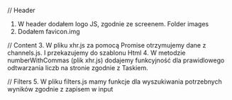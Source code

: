 
// Header
1. W header  dodałem logo JS, zgodnie ze screenem. Folder images
2. Dodałem favicon.img

// Content
3. W pliku xhr.js  za pomocą Promise otrzymujemy dane z  channels.js.  I przekazujemy do szablonu Html 
4. W metodzie numberWithCommas (plik xhr.js) dodajemy funkcyjność dla prawidlowego odtwarzania liczb na
    stronie zgodnie z Taskiem.
    
// Filters
5. W pliku filters.js mamy funkcje dla wyszukiwania potrzebnych wyników zgodnie z zapisem w input 

